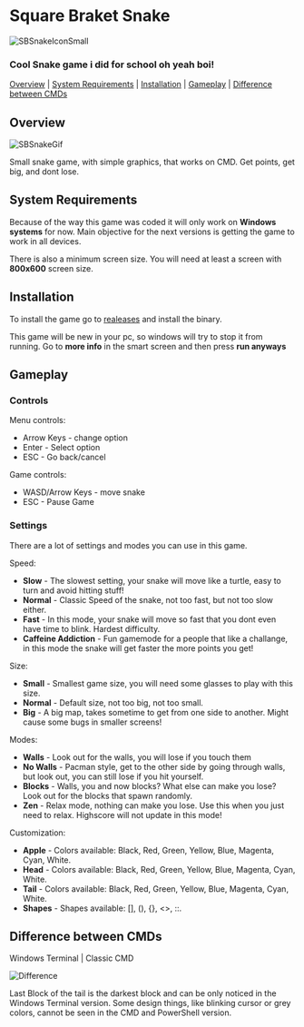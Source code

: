 # Square Braket Snake

![SBSnakeIconSmall](https://user-images.githubusercontent.com/70037544/119324729-11766000-bc78-11eb-8a95-aa5cb3164d02.png)

### **Cool Snake game i did for school oh yeah boi!**

[Overview](#overview) | [System Requirements](#system-requirements) | [Installation](#installation) | [Gameplay](#gameplay) | [Difference between CMDs](#difference-between-cmds)

## Overview

![SBSnakeGif](https://media.giphy.com/media/4foCQyTQOegr76dUhX/giphy.gif)

Small snake game, with simple graphics, that works on CMD. Get points, get big, and dont lose.

## System Requirements

Because of the way this game was coded it will only work on **Windows systems** for now. Main objective for the next versions is getting the game to work in all devices.

There is also a minimum screen size. You will need at least a screen with **800x600** screen size.

## Installation

To install the game go to [realeases](https://github.com/Atalachy/SBSnake/releases/tag/v1.0) and install the binary.

This game will be new in your pc, so windows will try to stop it from running. Go to **more info** in the smart screen and then press **run anyways**

## Gameplay

### Controls

Menu controls:
- Arrow Keys - change option
- Enter - Select option
- ESC - Go back/cancel

Game controls:
- WASD/Arrow Keys - move snake
- ESC - Pause Game

### Settings

There are a lot of settings and modes you can use in this game.

Speed:
- **Slow** - The slowest setting, your snake will move like a turtle, easy to turn and avoid hitting stuff!
- **Normal** - Classic Speed of the snake, not too fast, but not too slow either.
- **Fast** - In this mode, your snake will move so fast that you dont even have time to blink. Hardest difficulty.
- **Caffeine Addiction** - Fun gamemode for a people that like a challange, in this mode the snake will get faster the more points you get!

Size:
- **Small** - Smallest game size, you will need some glasses to play with this size.
- **Normal** - Default size, not too big, not too small.
- **Big** - A big map, takes sometime to get from one side to another. Might cause some bugs in smaller screens!

Modes:
- **Walls** - Look out for the walls, you will lose if you touch them
- **No Walls** - Pacman style, get to the other side by going through walls, but look out, you can still lose if you hit yourself.
- **Blocks** - Walls, you and now blocks? What else can make you lose? Look out for the blocks that spawn randomly.
- **Zen** - Relax mode, nothing can make you lose. Use this when you just need to relax. Highscore will not update in this mode!

Customization:
- **Apple** - Colors available: Black, Red, Green, Yellow, Blue, Magenta, Cyan, White.
- **Head** - Colors available: Black, Red, Green, Yellow, Blue, Magenta, Cyan, White.
- **Tail** - Colors available: Black, Red, Green, Yellow, Blue, Magenta, Cyan, White.
- **Shapes** - Shapes available: [], (), {}, <>, ::.

## Difference between CMDs

Windows Terminal | Classic CMD

![Difference](https://user-images.githubusercontent.com/70037544/119352461-a0e03b00-bc99-11eb-9685-04d38336a3e0.png)

Last Block of the tail is the darkest block and can be only noticed in the Windows Terminal version.
Some design things, like blinking cursor or grey colors, cannot be seen in the CMD and PowerShell version.
